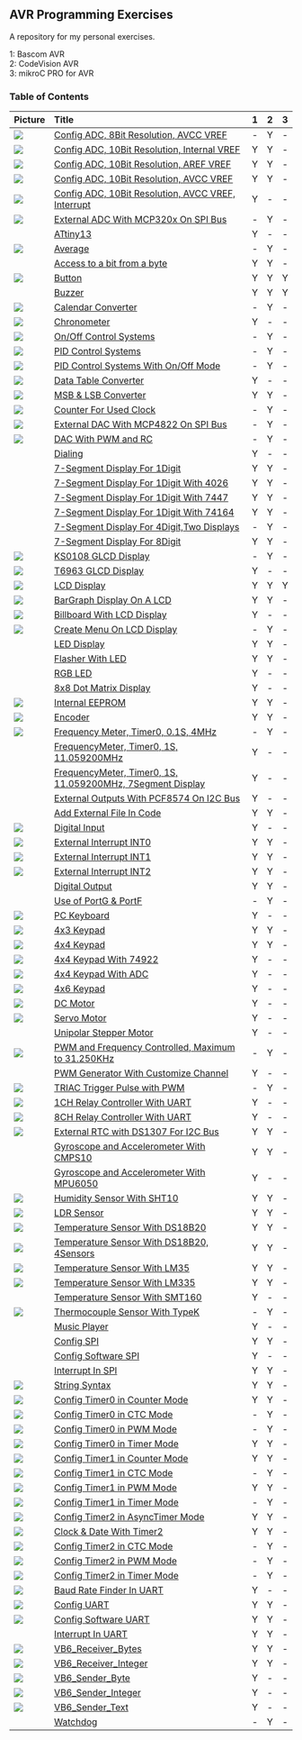 ## AVR Programming Exercises
A repository for my personal exercises.

1: Bascom AVR  
2: CodeVision AVR  
3: mikroC PRO for AVR 

### Table of Contents
|Picture|Title|1|2|3|
|:------|:----|:----:|:--------:|:----:|
|![](ADC_08Bit_AVCC/Simulate/Album.png)|[Config ADC, 8Bit Resolution, AVCC VREF](ADC_08Bit_AVCC)|-|Y|-|
|![](ADC_10Bit_2V56/Simulate/Album.png)|[Config ADC, 10Bit Resolution, Internal VREF](ADC_10Bit_2V56)|Y|Y|-|
|![](ADC_10Bit_AREF/Simulate/Album.png)|[Config ADC, 10Bit Resolution, AREF VREF](ADC_10Bit_AREF)|Y|Y|-|
|![](ADC_10Bit_AVCC/Simulate/Album.png)|[Config ADC, 10Bit Resolution, AVCC VREF](ADC_10Bit_AVCC)|Y|Y|-|
|![](ADC_10Bit_AVCC_Interrupt/Simulate/Album.png)|[Config ADC, 10Bit Resolution, AVCC VREF, Interrupt](ADC_10Bit_AVCC_Interrupt)|Y|-|-|
|![](ADC_ExternalADC_MCP320x_SPI/Simulate/Album.png)|[External ADC With MCP320x On SPI Bus](ADC_ExternalADC_MCP320x_SPI)|-|Y|-|
|![]()|[ATtiny13](ATtiny13)|Y|-|-|
|![](Average/Simulate/Album.png)|[Average](Average)|-|Y|-|
|![]()|[Access to a bit from a byte](BitAccess)|Y|Y|-|
|![](Button/Simulate/Album.png)|[Button](Button)|Y|Y|Y|
|![]()|[Buzzer](Buzzer)|Y|Y|Y|
|![](CalendarConverter/Simulate/Album.png)|[Calendar Converter](CalendarConverter)|-|Y|-|
|![](Chronometer/Simulate/Album.png)|[Chronometer](Chronometer)|Y|-|-|
|![](ControlSystems_OnOff/Simulate/Album.png)|[On/Off Control Systems](ControlSystems_OnOff)|-|Y|-|
|![](ControlSystems_PID/Simulate/Album.png)|[PID Control Systems](ControlSystems_PID)|-|Y|-|
|![](ControlSystems_PID_OnOffMode/Simulate/Album.png)|[PID Control Systems With On/Off Mode](ControlSystems_PID_OnOffMode)|-|Y|-|
|![](Converter_DataTable/Simulate/Album.png)|[Data Table Converter](Converter_DataTable)|Y|-|-|
|![](Converter_MSB&LSB/Simulate/Album.png)|[MSB & LSB Converter](Converter_MSB&LSB)|Y|Y|-|
|![](CounterForUsedClock/Simulate/Album.png)|[Counter For Used Clock](CounterForUsedClock)|-|Y|-|
|![](DAC_ExternalDAC_MCP4822_SPI/Simulate/Album.png)|[External DAC With MCP4822 On SPI Bus](DAC_ExternalDAC_MCP4822_SPI)|-|Y|-|
|![](DAC_WithPWM/Simulate/Album.png)|[DAC With PWM and RC](DAC_WithPWM)|-|Y|-|
|![]()|[Dialing](Dialing)|Y|-|-|
|![]()|[7-Segment Display For 1Digit](Display_7Segment_1Digit)|Y|Y|-|
|![]()|[7-Segment Display For 1Digit With 4026](Display_7Segment_1Digit_4026)|Y|Y|-|
|![]()|[7-Segment Display For 1Digit With 7447](Display_7Segment_1Digit_7447)|Y|Y|-|
|![]()|[7-Segment Display For 1Digit With 74164](Display_7Segment_1Digit_74164)|Y|Y|-|
|![]()|[7-Segment Display For 4Digit,Two Displays](Display_7Segment_4Digit_2Display)|-|Y|-|
|![]()|[7-Segment Display For 8Digit](Display_7Segment_8Digit)|Y|Y|-|
|![](Display_GLCD_KS0108/Simulate/Album.png)|[KS0108 GLCD Display](Display_GLCD_KS0108)|-|Y|-|
|![](Display_GLCD_T6963/Simulate/Album.png)|[T6963 GLCD Display](Display_GLCD_T6963)|Y|-|-|
|![](Display_LCD/Simulate/Album.png)|[LCD Display](Display_LCD)|Y|Y|Y|
|![](Display_LCD_BarGraph/Simulate/Album.png)|[BarGraph Display On A LCD](Display_LCD_BarGraph)|Y|Y|-|
|![](Display_LCD_Billboard/Simulate/Album.png)|[Billboard With LCD Display](Display_LCD_Billboard)|Y|-|-|
|![](Display_LCD_Menu/Simulate/Album.png)|[Create Menu On LCD Display](Display_LCD_Menu)|-|Y|-|
|![]()|[LED Display](Display_LED)|Y|Y|-|
|![]()|[Flasher With LED](Display_LED_Flasher)|Y|Y|-|
|![]()|[RGB LED](Display_LED_RGB)|Y|-|-|
|![]()|[8x8 Dot Matrix Display](Display_Matrix_8x8)|Y|-|-|
|![](EEPROM/Simulate/Album.png)|[Internal EEPROM](EEPROM)|Y|Y|-|
|![](Encoder/Simulate/Album.png)|[Encoder](Encoder)|Y|Y|-|
|![](FrequencyMeter_Timer0_0.1S_4MHz/Simulate/Album.png)|[Frequency Meter, Timer0, 0.1S, 4MHz](FrequencyMeter_Timer0_0.1S_4MHz)|-|Y|-|
|![]()|[FrequencyMeter, Timer0, 1S, 11.059200MHz](FrequencyMeter_Timer0_1S_11.059200MHz)|Y|-|-|
|![]()|[FrequencyMeter, Timer0, 1S, 11.059200MHz, 7Segment Display](FrequencyMeter_Timer0_1S_11.059200MHz_7Segment)|Y|-|-|
|![]()|[External Outputs With PCF8574 On I2C Bus](IO_ExternalOutputs_PCF8574_I2C)|Y|-|-|
|![]()|[Add External File In Code](Include)|Y|Y|-|
|![](IO_Input/Simulate/Album.png)|[Digital Input](IO_Input)|Y|-|-|
|![](Interrupt_INT0/Simulate/Album.png)|[External Interrupt INT0](Interrupt_INT0)|Y|Y|-|
|![](Interrupt_INT1/Simulate/Album.png)|[External Interrupt INT1](Interrupt_INT1)|Y|Y|-|
|![](Interrupt_INT2/Simulate/Album.png)|[External Interrupt INT2](Interrupt_INT2)|Y|Y|-|
|![]()|[Digital Output](IO_Output)|Y|Y|-|
|![]()|[Use of PortG & PortF](IO_PortG&PortF)|-|Y|-|
|![](Keyboard_PC/Hardware/Album.png)|[PC Keyboard](Keyboard_PC)|Y|-|-|
|![](Keypad_4x3/Simulate/Album.png)|[4x3 Keypad](Keypad_4x3)|Y|Y|-|
|![](Keypad_4x4/Simulate/Album.png)|[4x4 Keypad](Keypad_4x4)|Y|Y|-|
|![](Keypad_4x4_Using74922/Simulate/Album.png)|[4x4 Keypad With 74922](Keypad_4x4_74922)|Y|-|-|
|![](Keypad_4x4_UsingADC/Simulate/Album.png)|[4x4 Keypad With ADC](Keypad_4x4_ADC)|Y|-|-|
|![](Keypad_4x6/Simulate/Album.png)|[4x6 Keypad](Keypad_4x6)|Y|-|-|
|![](Motor_DC/Simulate/Album.png)|[DC Motor](Motor_DC)|Y|-|-|
|![](Motor_Servo/Simulate/Album.png)|[Servo Motor](Motor_Servo)|Y|-|-|
|![]()|[Unipolar Stepper Motor](Motor_UnipolarStepper)|Y|-|-|
|![](PulseGenerator_PWM&FrequencyControlled_31.250KHz/Simulate/Album.png)|[PWM and Frequency Controlled, Maximum to 31.250KHz](PulseGenerator_PWM&FrequencyControlled_31.250KHz)|-|Y|-|
|![]()|[PWM Generator With Customize Channel](PulseGenerator_PWMwithCustomizeChannel)|Y|-|-|
|![](PulseGenerator_TriacTriggerPulseWithPWM/Simulate/Album.png)|[TRIAC Trigger Pulse with PWM](PulseGenerator_TriacTriggerPulseWithPWM)|-|Y|-|
|![](RelayController_UART_1CH/Simulate/Album.png)|[1CH Relay Controller With UART](RelayController_UART_1CH)|Y|-|-|
|![](RelayController_UART_8CH/Simulate/Album.png)|[8CH Relay Controller With UART](RelayController_UART_8CH)|Y|-|-|
|![](RTC_DS1307/Simulate/Album.png)|[External RTC with DS1307 For I2C Bus](RTC_DS1307)|Y|Y|-|
|![]()|[Gyroscope and Accelerometer With CMPS10](Sensor_Gyroscope&Accelerometer_CMPS10)|Y|Y|-|
|![]()|[Gyroscope and Accelerometer With MPU6050](Sensor_Gyroscope&Accelerometer_MPU6050)|Y|-|-|
|![](Sensor_Humidity_SHT10/Simulate/Album.png)|[Humidity Sensor With SHT10](Sensor_Humidity_SHT10)|Y|Y|-|
|![](Sensor_LDR/Simulate/Album.png)|[LDR Sensor](Sensor_LDR)|Y|Y|-|
|![](Sensor_Temperature_DS18B20/Simulate/Album.png)|[Temperature Sensor With DS18B20](Sensor_Temperature_DS18B20)|Y|Y|-|
|![](Sensor_Temperature_DS18B20_4Sensors/Simulate/Album.png)|[Temperature Sensor With DS18B20, 4Sensors](Sensor_Temperature_DS18B20_4Sensors)|Y|Y|-|
|![](Sensor_Temperature_LM35/Simulate/Album.png)|[Temperature Sensor With LM35](Sensor_Temperature_LM35)|Y|Y|-|
|![](Sensor_Temperature_LM335/Simulate/Album.png)|[Temperature Sensor With LM335](Sensor_Temperature_LM335)|Y|Y|-|
|![]()|[Temperature Sensor With SMT160](Sensor_Temperature_SMT160)|Y|-|-|
|![](Sensor_Thermocouple_TypeK/Simulate/Album.png)|[Thermocouple Sensor With TypeK](Sensor_Thermocouple_TypeK)|-|Y|-|
|![]()|[Music Player](Sound_MusicPlayer)|Y|-|-|
|![]()|[Config SPI](SPI_Config)|Y|Y|-|
|![]()|[Config Software SPI](SPI_SoftwareSPI)|Y|-|-|
|![]()|[Interrupt In SPI](SPI_Interrupt)|Y|Y|-|
|![](String_Syntax/Simulate/Album.png)|[String Syntax](String_Syntax)|Y|Y|-|
|![](Timer0_Counter/Simulate/Album.png)|[Config Timer0 in Counter Mode](Timer0_Counter)|Y|Y|-|
|![](Timer0_CTC/Simulate/Album.png)|[Config Timer0 in CTC Mode](Timer0_CTC)|-|Y|-|
|![](Timer0_PWM/Simulate/Album.png)|[Config Timer0 in PWM Mode](Timer0_PWM)|-|Y|-|
|![](Timer0_Timer/Simulate/Album.png)|[Config Timer0 in Timer Mode](Timer0_Timer)|Y|Y|-|
|![](Timer1_Counter/Simulate/Album.png)|[Config Timer1 in Counter Mode](Timer1_Counter)|Y|Y|-|
|![](Timer1_CTC/Simulate/Album.png)|[Config Timer1 in CTC Mode](Timer1_CTC)|-|Y|-|
|![](Timer1_PWM/Simulate/Album.png)|[Config Timer1 in PWM Mode](Timer1_PWM)|Y|Y|-|
|![](Timer1_Timer/Simulate/Album.png)|[Config Timer1 in Timer Mode](Timer1_Timer)|-|Y|-|
|![](Timer2_AsyncTimer/Simulate/Album.png)|[Config Timer2 in AsyncTimer Mode](Timer2_AsyncTimer)|Y|Y|-|
|![](Timer2_Clock&Date/Simulate/Album.png)|[Clock & Date With Timer2](Timer2_Clock&Date)|Y|Y|-|
|![](Timer2_CTC/Simulate/Album.png)|[Config Timer2 in CTC Mode](Timer2_CTC)|-|Y|-|
|![](Timer2_PWM/Simulate/Album.png)|[Config Timer2 in PWM Mode](Timer2_PWM)|-|Y|-|
|![](Timer2_Timer/Simulate/Album.png)|[Config Timer2 in Timer Mode](Timer2_Timer)|-|Y|-|
|![](UART_BaudRateFinder/Simulate/Album.png)|[Baud Rate Finder In UART](UART_BaudRateFinder)|Y|-|-|
|![](UART_Config/Simulate/Album.png)|[Config UART](UART_Config)|Y|Y|-|
|![](UART_SoftwareUART/Simulate/Album.png)|[Config Software UART](UART_SoftwareUART)|Y|Y|-|
|![]()|[Interrupt In UART](UART_Interrupt)|Y|Y|-|
|![](VB6_Receiver_Bytes/Code_VB6/Album.jpg)|[VB6_Receiver_Bytes](VB6_Receiver_Bytes)|Y|Y|-|
|![](VB6_Receiver_Integer/Code_VB6/Album.jpg)|[VB6_Receiver_Integer](VB6_Receiver_Integer)|Y|Y|-|
|![](VB6_Sender_Byte/Code_VB6/Album.jpg)|[VB6_Sender_Byte](VB6_Sender_Byte)|Y|-|-|
|![](VB6_Sender_Integer/Code_VB6/Album.jpg) |[VB6_Sender_Integer](VB6_Sender_Integer)|Y|-|-|
|![](VB6_Sender_Text/Code_VB6/Album.jpg) |[VB6_Sender_Text](VB6_Sender_Text)|Y|-|-|
|![]()|[Watchdog](Watchdog)|-|Y|-|



